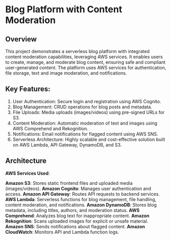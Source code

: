 # Blog Platform with Content Moderation
## Overview
This project demonstrates a serverless blog platform with integrated content moderation capabilities, leveraging AWS services. It enables users to create, manage, and moderate blog content, ensuring safe and compliant user-generated content. The platform uses AWS services for authentication, file storage, text and image moderation, and notifications.

## Key Features:
1. User Authentication: Secure login and registration using AWS Cognito.
2. Blog Management: CRUD operations for blog posts and metadata.
3. File Uploads: Media uploads (images/videos) using pre-signed URLs for S3.
4. Content Moderation: Automatic moderation of text and images using AWS Comprehend and Rekognition.
5. Notifications: Email notifications for flagged content using AWS SNS.
6. Serverless Architecture: Highly scalable and cost-effective solution built on AWS Lambda, API Gateway, DynamoDB, and S3.


## Architecture

**AWS Services Used**:

**Amazon S3**: Stores static frontend files and uploaded media (images/videos).
**Amazon Cognito**: Manages user authentication and access.
**Amazon API Gateway**: Routes API requests to backend services.
**AWS Lambda**: Serverless functions for blog management, file handling, content moderation, and notifications.
**Amazon DynamoDB**: Stores blog metadata, including titles, authors, and moderation status.
**AWS Comprehend**: Analyzes blog text for inappropriate content.
**Amazon Rekognition**: Scans uploaded images for explicit or unsafe material.
**Amazon SNS**: Sends notifications about flagged content.
**Amazon CloudWatch**: Monitors API and Lambda function logs.